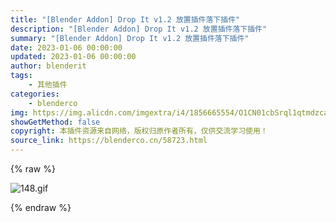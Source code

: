 ```yaml
---
title: "[Blender Addon] Drop It v1.2 放置插件落下插件"
description: "[Blender Addon] Drop It v1.2 放置插件落下插件"
summary: "[Blender Addon] Drop It v1.2 放置插件落下插件"
date: 2023-01-06 00:00:00
updated: 2023-01-06 00:00:00
author: blenderit
tags: 
    - 其他插件
categories:
    - blenderco
img: https://img.alicdn.com/imgextra/i4/1856665554/O1CN01cbSrql1qtmdzca13W_!!1856665554.gif
showGetMethod: false
copyright: 本插件资源来自网络，版权归原作者所有，仅供交流学习使用！
source_link: https://blenderco.cn/58723.html
---
```


{% raw %}
<p><img src="https://img.alicdn.com/imgextra/i4/1856665554/O1CN01cbSrql1qtmdzca13W_!!1856665554.gif" alt="148.gif"></p>
<div style="display: none">blenderco</div>
{% endraw %}